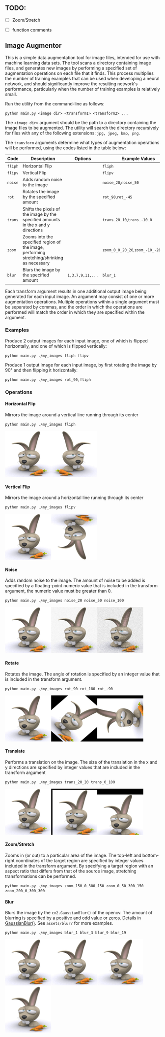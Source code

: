## TODO:

- [ ] Zoom/Stretch
- [ ] function comments


## Image Augmentor

This is a simple data augmentation tool for image files, intended for use with machine learning data sets.
The tool scans a directory containing image files, and generates new images by performing a specified set of
augmentation operations on each file that it finds. This process multiplies the number of training examples that can
be used when developing a neural network, and should significantly improve the resulting network's performance,
particularly when the number of training examples is relatively small.

Run the utility from the command-line as follows:

    python main.py <image dir> <transform1> <transform2> ...

The `<image dir>` argument should be the path to a directory containing the image files to be augmented.
The utility will search the directory recursively for files with any of the following extensions:
`jpg, jpeg, bmp, png`.

The `transform` arguments determine what types of augmentation operations will be performed,
using the codes listed in the table below:

|Code|Description|Options|Example Values|
|---|---|---|------|
|`fliph`|Horizontal Flip||`fliph`|
|`flipv`|Vertical Flip||`flipv`|
|`noise`|Adds random noise to the image||`noise_20`,`noise_50`|
|`rot`|Rotates the image by the specified amount||`rot_90`,`rot_-45`|
|`trans`|Shifts the pixels of the image by the specified amounts in the x and y directions||`trans_20_10`,`trans_-10_0`|
|`zoom`|Zooms into the specified region of the image, performing stretching/shrinking as necessary||`zoom_0_0_20_20`,`zoom_-10_-20_10_10`|
|`blur`|Blurs the image by the specified amount|`1,3,7,9,11,...`|`blur_1`|


Each transform argument results in one additional output image being generated for each input image.
An argument may consist of one or more augmentation operations. Multiple operations within a single argument
must be separated by commas, and the order in which the operations are performed will match the order in which they
are specified within the argument.

### Examples
Produce 2 output images for each input image, one of which is flipped horizontally, and one of which is flipped vertically:

    python main.py ./my_images fliph flipv

Produce 1 output image for each input image, by first rotating the image by 90&deg; and then flipping it horizontally:

    python main.py ./my_images rot_90,fliph

### Operations

#### Horizontal Flip
Mirrors the image around a vertical line running through its center
```shell
python main.py ./my_images fliph
```
<img src="./assets/Rabbit.jpg" alt="Rabbit.jpg" width="150" height="150" /><img src="./assets/flip/Rabbit_fliph.jpg" alt="Rabbit_fliph.jpg" width="150" height="150" />


#### Vertical Flip
Mirrors the image around a horizontal line running through its center
```shell
python main.py ./my_images flipv
```
<img src="./assets/Rabbit.jpg" alt="Rabbit.jpg" width="150" height="150" /><img src="./assets/flip/Rabbit_flipv.jpg" alt="Rabbit_flipv.jpg" width="150" height="150" />


#### Noise
Adds random noise to the image. The amount of noise to be added is specified by a floating-point numeric value that is included
in the transform argument, the numeric value must be greater than 0.
```shell
python main.py ./my_images noise_20 noise_50 noise_100
```
<img src="./assets/Rabbit.jpg" alt="Rabbit.jpg" width="150" height="150" /><img src="./assets/noise/Rabbit_noise20.0.jpg" alt="Rabbit_noise20.0.jpg" width="150" height="150" /><img src="./assets/noise/Rabbit_noise50.0.jpg" alt="Rabbit_noise50.0.jpg" width="150" height="150" />


#### Rotate
Rotates the image. The angle of rotation is specified by an integer value that is included in the transform argument.
```shell
python main.py ./my_images rot_90 rot_180 rot_-90
```
<img src="./assets/Rabbit.jpg" alt="Rabbit.jpg" width="150" height="150" /><img src="./assets/rotate/Rabbit_rot-45.jpg" alt="Rabbit_rot-45.jpg" width="150" height="150" /><img src="./assets/rotate/Rabbit_rot90.jpg" alt="Rabbit_rot90.jpg" width="150" height="150" />


#### Translate
Performs a translation on the image. The size of the translation in the x and y directions are specified by integer values that
are included in the transform argument
```shell
python main.py ./my_images trans_20_20 trans_0_100
```
<img src="./assets/Rabbit.jpg" alt="Rabbit.jpg" width="150" height="150" /><img src="./assets/translate/Rabbit_trans20_20.jpg" alt="Rabbit_trans20_20.jpg" width="150" height="150" /><img src="./assets/translate/Rabbit_trans0_100.jpg" alt="Rabbit_trans0_100.jpg" width="150" height="150" />


#### Zoom/Stretch
Zooms in (or out) to a particular area of the image. The top-left and bottom-right coordinates of the target region are
specified by integer values included in the transform argument. By specifying a target region with an aspect ratio that
differs from that of the source image, stretching transformations can be performed.

    python main.py ./my_images zoom_150_0_300_150 zoom_0_50_300_150 zoom_200_0_300_300

#### Blur
Blurs the image by the `cv2.GaussianBlur()` of the opencv. The amount of blurring is specified by a  positive and odd value or zeros. Details in [GaussianBlur()](https://docs.opencv.org/master/d4/d86/group__imgproc__filter.html#gaabe8c836e97159a9193fb0b11ac52cf1). See `assets/blur/` for more examples.
```shell
python main.py ./my_images blur_1 blur_3 blur_9 blur_19
```
<img src="./assets/blur/blur_1.jpg" alt="blur_1.jpg" width="150" height="150" /><img src="./assets/blur/blur_3.jpg" alt="blur_3.jpg" width="150" height="150" /><img src="./assets/blur/blur_9.jpg" alt="blur_9.jpg" width="150" height="150" /><img src="./assets/blur/blur_19.jpg" alt="blur_19.jpg" width="150" height="150" />
